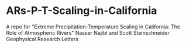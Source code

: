 # ARs-P-T-Scaling-in-California
A repo for "Extreme Precipitation-Temperature Scaling in California: The Role of Atmospheric Rivers"
Nasser Najibi and Scott Steinschneider
Geophysical Research Letters
